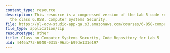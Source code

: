 ```yaml
---
content_type: resource
description: This resource is a compressed version of the Lab 5 code repository for
  the class 6.858, Computer Systems Security.
file: https://ol-ocw-studio-app-qa.s3.amazonaws.com/courses/6-858-computer-systems-security-fall-2014/4446a7736040031596abb99de131e197_MIT6_858F14_lab5.zip
file_type: application/zip
resourcetype: Other
title: Class on Computer Systems Security, Code Repository for Lab 5
uid: 4446a773-6040-0315-96ab-b99de131e197
---
```

